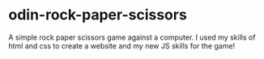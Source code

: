 # odin-rock-paper-scissors
A simple rock paper scissors game against a computer. I used my skills of html and css to create a website and my new JS skills for the game!
